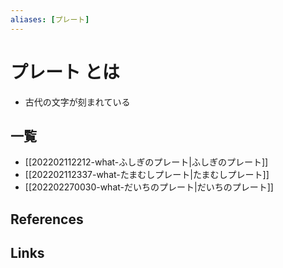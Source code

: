 ```yaml
---
aliases: [プレート]
---
```

# プレート とは

- 古代の文字が刻まれている

## 一覧

- [[202202112212-what-ふしぎのプレート|ふしぎのプレート]]
- [[202202112337-what-たまむしプレート|たまむしプレート]]
- [[202202270030-what-だいちのプレート|だいちのプレート]]

## References



## Links


